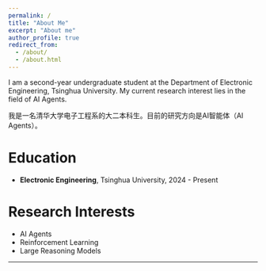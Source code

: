 ```yaml
---
permalink: /
title: "About Me"
excerpt: "About me"
author_profile: true
redirect_from: 
  - /about/
  - /about.html
---
```


I am a second-year undergraduate student at the Department of Electronic Engineering, Tsinghua University. My current research interest lies in the field of AI Agents.

我是一名清华大学电子工程系的大二本科生。目前的研究方向是AI智能体（AI Agents）。

Education
======
* **Electronic Engineering**, Tsinghua University, 2024 - Present

Research Interests
======
* AI Agents
* Reinforcement Learning
* Large Reasoning Models
------

